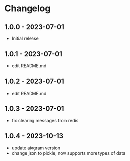 # Changelog

## 1.0.0 - 2023-07-01
- Initial release

## 1.0.1 - 2023-07-01
- edit README.md

## 1.0.2 - 2023-07-01
- edit README.md

## 1.0.3 - 2023-07-01
- fix clearing messages from redis

## 1.0.4 - 2023-10-13
- update aiogram version
- change json to pickle, now supports more types of data
